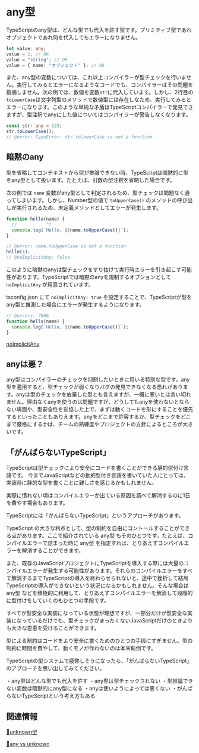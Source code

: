 # any型

TypeScriptのany型は、どんな型でも代入を許す型です。プリミティブ型であれオブジェクトであれ何を代入してもエラーになりません。

```ts twoslash
let value: any;
value = 1; // OK
value = "string"; // OK
value = { name: "オブジェクト" }; // OK
```

また、any型の変数については、これ以上コンパイラーが型チェックを行いません。実行してみるとエラーになるようなコードでも、コンパイラーはその問題を指摘しません。次の例では、数値を変数`str`に代入しています。しかし、2行目の`toLowerCase`は文字列型のメソッドで数値型には存在しなため、実行してみるとエラーになります。このような単純な矛盾はTypeScriptコンパイラーで発見できますが、型注釈でanyにした値についてはコンパイラーが警告しなくなります。

```ts twoslash
const str: any = 123;
str.toLowerCase();
// @error: TypeError: str.toLowerCase is not a function
```

## 暗黙のany

型を省略してコンテキストから型が推論できない時、TypeScriptは暗黙的に型をany型として扱います。たとえば、引数の型注釈を省略した場合です。

次の例では `name` 変数がany型として判定されるため、型チェックは問題なく通ってしまいます。しかし、Number型の値で `toUpperCase()` のメソッドの呼び出しが実行されるため、未定義メソッドとしてエラーが発生します。

```ts twoslash
function hello(name) {
  //           ^?
  console.log(`Hello, ${name.toUpperCase()}`);
}

// @error: name.toUpperCase is not a function
hello(1);
// @noImplicitAny: false
```

このように暗黙のanyは型チェックをすり抜けて実行時エラーを引き起こす可能性があります。TypeScriptでは暗黙のanyを規制するオプションとして `noImplicitAny` が用意されています。

tsconfig.json にて `noImplicitAny: true` を設定することで、TypeScriptが型をany型と推測した場合にエラーが発生するようになります。

```ts twoslash
// @errors: 7006
function hello(name) {
  console.log(`Hello, ${name.toUpperCase()}`);
}
```

[noImplicitAny](../tsconfig/noimplicitany.md)

## anyは悪？

any型はコンパイラーのチェックを抑制したいときに用いる特別な型です。any型を濫用すると、型チェックが弱くなりバグの発見できなくなる恐れがあります。anyは型のチェックを放棄した型とも言えますが、一概に悪いとは言い切れません。理由なくanyを使うのは問題ですが、どうしてもanyを使わないとならない場面や、型安全性を妥協した上で、まずは動くコードを形にすることを優先するといったこともありえます。anyをどこまで許容するか、型チェックをどこまで厳格にするかは、チームの熟練度やプロジェクトの方針によるところが大きいです。

## 「がんばらないTypeScript」

TypeScriptは型チェックにより安全にコードを書くことができる静的型付け言語です。
今までJavaScriptなどの動的型付き言語を書いていた人にとっては、実装時に静的な型を書くことに難しさを感じるかもしれません。

実際に慣れない頃はコンパイルエラーが出ている原因を調べて解消するのに1日を費やす場合もあります。

TypeScriptには「がんばらないTypeScript」というアプローチがあります。

TypeScript の大きな利点として、型の制約を自由にコントールすることができる点があります。ここで紹介されている any型 もそのひとつです。たとえば、コンパイルエラーで詰まった時に any型 を指定すれば、とりあえずコンパイルエラーを解消することができます。

また、既存のJavaScriptプロジェクトにTypeScriptを導入する際には大量のコンパイルエラーが発生する可能性があります。それらのコンパイルエラーをすべて解消するまでTypeScriptの導入を終わらせられないと、途中で挫折して結局TypeScriptの導入ができないという状況になるかもしれません。そんな場合は any型 などを積極的に利用して、とりあえずコンパイルエラーを解消して段階的に型付けをしていくのもひとつの手段です。

すべてが型安全な実装になっている状態が理想ですが、一部分だけが型安全な実装になっているだけでも、型チェックがまったくないJavaScriptだけのときよりも大きな恩恵を受けることができます。

型による制約はコードをより安全に書くためのひとつの手段にすぎません。型の制約に時間を費やして、動くモノが作れないのは本末転倒です。

TypeScriptの型システムで疲弊しそうになったら、「がんばらないTypeScript」のアプローチを思い出してみてください。

<TweetILearned>

・any型はどんな型でも代入を許す
・any型は型チェックされない
・型推論できない変数は暗黙的にany型になる
・anyは使いようによっては悪くない
・がんばらないTypeScriptという考え方もある

</TweetILearned>

## 関連情報

[🚧unknown型](../statements/unknown.md)

[🚧any vs unknown](../statements/any-vs-unknown.md)
